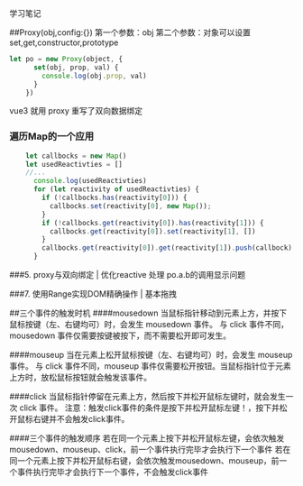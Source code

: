 学习笔记

##Proxy(obj,config:{})
第一个参数：obj
第二个参数：对象可以设置 set,get,constructor,prototype
```js
let po = new Proxy(object, {
      set(obj, prop, val) {
        console.log(obj.prop, val)
      }
    })
```
vue3 就用 proxy 重写了双向数据绑定

### 遍历Map的一个应用
```js
    let callbocks = new Map()
    let usedReactivties = []
    //...
      console.log(usedReactivties)
      for (let reactivity of usedReactivties) {
        if (!callbocks.has(reactivity[0])) {
          callbocks.set(reactivity[0], new Map());
        }
        if (!callbocks.get(reactivity[0]).has(reactivity[1])) {
          callbocks.get(reactivity[0]).set(reactivity[1], [])
        }
        callbocks.get(reactivity[0]).get(reactivity[1]).push(callbock)
      }
```
###5. proxy与双向绑定 | 优化reactive
处理 po.a.b的调用显示问题

###7. 使用Range实现DOM精确操作 | 基本拖拽


##三个事件的触发时机
####mousedown
当鼠标指针移动到元素上方，并按下鼠标按键（左、右键均可）时，会发生 mousedown 事件。
与 click 事件不同，mousedown 事件仅需要按键被按下，而不需要松开即可发生。

####mouseup
当在元素上松开鼠标按键（左、右键均可）时，会发生 mouseup 事件。
与 click 事件不同，mouseup 事件仅需要松开按钮。当鼠标指针位于元素上方时，放松鼠标按钮就会触发该事件。

####click
当鼠标指针停留在元素上方，然后按下并松开鼠标左键时，就会发生一次 click 事件。
注意：触发click事件的条件是按下并松开鼠标左键！，按下并松开鼠标右键并不会触发click事件。

####三个事件的触发顺序
若在同一个元素上按下并松开鼠标左键，会依次触发mousedown、mouseup、click，前一个事件执行完毕才会执行下一个事件
若在同一个元素上按下并松开鼠标右键，会依次触发mousedown、mouseup，前一个事件执行完毕才会执行下一个事件，不会触发click事件